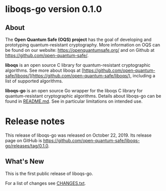 liboqs-go version 0.1.0
=======================

About
-----

The **Open Quantum Safe (OQS) project** has the goal of developing and prototyping quantum-resistant cryptography.  More information on OQS can be found on our website: https://openquantumsafe.org/ and on Github at https://github.com/open-quantum-safe/.  

**liboqs** is an open source C library for quantum-resistant cryptographic algorithms.  See more about liboqs at [https://github.com/open-quantum-safe/liboqs/](https://github.com/open-quantum-safe/liboqs/), including a list of supported algorithms.

**liboqs-go** is an open source Go wrapper for the liboqs C library for quantum-resistant cryptographic algorithms.  Details about liboqs-go can be found in [README.md](https://github.com/open-quantum-safe/liboqs-go/blob/master/README.md).  See in particular limitations on intended use.

Release notes
=============

This release of liboqs-go was released on October 22, 2019. Its release page on GitHub is https://github.com/open-quantum-safe/liboqs-go/releases/tag/0.1.0.

What's New
----------

This is the first public release of liboqs-go. 

For a list of changes see [CHANGES.txt](https://github.com/open-quantum-safe/liboqs-go/blob/master/CHANGES.txt).


